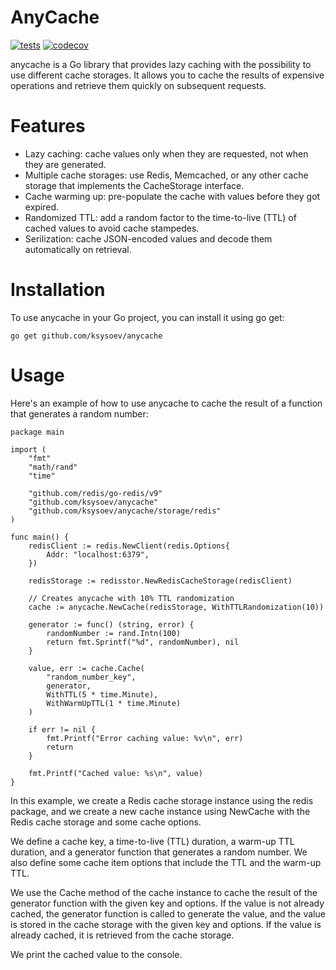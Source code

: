 # AnyCache

[![tests](https://github.com/ksysoev/anycache/actions/workflows/main.yml/badge.svg)](https://github.com/ksysoev/anycache/actions/workflows/main.yml)
[![codecov](https://codecov.io/gh/ksysoev/anycache/branch/main/graph/badge.svg?token=J7936BN4R2)](https://codecov.io/gh/ksysoev/anycache)

anycache is a Go library that provides lazy caching with the possibility to use different cache storages. It allows you to cache the results of expensive operations and retrieve them quickly on subsequent requests.

# Features

- Lazy caching: cache values only when they are requested, not when they are generated.
- Multiple cache storages: use Redis, Memcached, or any other cache storage that implements the CacheStorage interface.
- Cache warming up: pre-populate the cache with values before they got expired.
- Randomized TTL: add a random factor to the time-to-live (TTL) of cached values to avoid cache stampedes.
- Serilization: cache JSON-encoded values and decode them automatically on retrieval.

# Installation

To use anycache in your Go project, you can install it using go get:

```
go get github.com/ksysoev/anycache
```

# Usage

Here's an example of how to use anycache to cache the result of a function that generates a random number:

```golang
package main

import (
    "fmt"
    "math/rand"
    "time"

    "github.com/redis/go-redis/v9"
    "github.com/ksysoev/anycache"
    "github.com/ksysoev/anycache/storage/redis"
)

func main() {
    redisClient := redis.NewClient(redis.Options{
        Addr: "localhost:6379",
    })

    redisStorage := redisstor.NewRedisCacheStorage(redisClient)

    // Creates anycache with 10% TTL randomization
    cache := anycache.NewCache(redisStorage, WithTTLRandomization(10))

    generator := func() (string, error) {
        randomNumber := rand.Intn(100)
        return fmt.Sprintf("%d", randomNumber), nil
    }

    value, err := cache.Cache(
        "random_number_key", 
        generator, 
        WithTTL(5 * time.Minute), 
        WithWarmUpTTL(1 * time.Minute)
    )

    if err != nil {
        fmt.Printf("Error caching value: %v\n", err)
        return
    }

    fmt.Printf("Cached value: %s\n", value)
}
```

In this example, we create a Redis cache storage instance using the redis package, and we create a new cache instance using NewCache with the Redis cache storage and some cache options.

We define a cache key, a time-to-live (TTL) duration, a warm-up TTL duration, and a generator function that generates a random number. We also define some cache item options that include the TTL and the warm-up TTL.

We use the Cache method of the cache instance to cache the result of the generator function with the given key and options. If the value is not already cached, the generator function is called to generate the value, and the value is stored in the cache storage with the given key and options. If the value is already cached, it is retrieved from the cache storage.

We print the cached value to the console.
